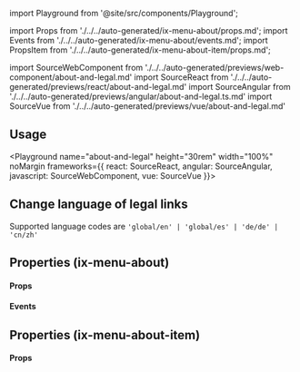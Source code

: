 import Playground from '@site/src/components/Playground';

import Props from './../../auto-generated/ix-menu-about/props.md';
import Events from './../../auto-generated/ix-menu-about/events.md';
import PropsItem from './../../auto-generated/ix-menu-about-item/props.md';

import SourceWebComponent from './../../auto-generated/previews/web-component/about-and-legal.md'
import SourceReact from './../../auto-generated/previews/react/about-and-legal.md'
import SourceAngular from './../../auto-generated/previews/angular/about-and-legal.ts.md'
import SourceVue from './../../auto-generated/previews/vue/about-and-legal.md'

## Usage

<Playground
name="about-and-legal" height="30rem" width="100%" noMargin
frameworks={{
  react: SourceReact,
  angular: SourceAngular,
  javascript: SourceWebComponent,
  vue: SourceVue
}}>
</Playground>

## Change language of legal links

Supported language codes are `'global/en' | 'global/es' | 'de/de' | 'cn/zh'`

## Properties (ix-menu-about)

#### Props

<Props />

#### Events

<Events />

## Properties (ix-menu-about-item)

#### Props

<PropsItem />
